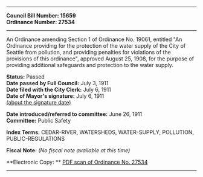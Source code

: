 * * * * *  
  
**Council Bill Number: [](#h0)[](#h2)15659**   
**Ordinance Number: 27534**  
  
* * * * *  
  
An Ordinance amending Section 1 of Ordinance No. 19061, entitled "An Ordinance providing for the protection of the water supply of the City of Seattle from pollution, and providing penalties for violations of the provisions of this ordinance", approved August 25, 1908, for the purpose of providing additional safeguards and protection to the water supply.  
  
**Status:** Passed   
**Date passed by Full Council:** July 3, 1911   
**Date filed with the City Clerk:** July 6, 1911   
**Date of Mayor's signature:** July 6, 1911   
[(about the signature date)](/~public/approvaldate.htm)   
  
  
**Date introduced/referred to committee:** June 26, 1911   
**Committee:** Public Safety   
  
**Index Terms:** CEDAR-RIVER, WATERSHEDS, WATER-SUPPLY, POLLUTION, PUBLIC-REGULATIONS  
  
**Fiscal Note:** *(No fiscal note available at this time)*  
  
**Electronic Copy: ** [PDF scan of Ordinance No. 27534](/~archives/Ordinances/Ord_27534.pdf)  
  
* * * * *  

